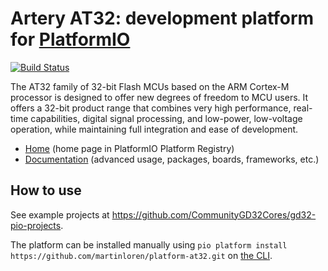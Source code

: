 # Artery AT32: development platform for [PlatformIO](http://platformio.org)

[![Build Status](https://github.com/platformio/platform-ststm32/workflows/Examples/badge.svg)](https://github.com/platformio/platform-ststm32/actions)

The AT32 family of 32-bit Flash MCUs based on the ARM Cortex-M processor is designed to offer new degrees of freedom to MCU users. It offers a 32-bit product range that combines very high performance, real-time capabilities, digital signal processing, and low-power, low-voltage operation, while maintaining full integration and ease of development.

* [Home](http://platformio.org/platforms/ststm32) (home page in PlatformIO Platform Registry)
* [Documentation](http://docs.platformio.org/page/platforms/ststm32.html) (advanced usage, packages, boards, frameworks, etc.)

## How to use

See example projects at https://github.com/CommunityGD32Cores/gd32-pio-projects. 

The platform can be installed manually using `pio platform install https://github.com/martinloren/platform-at32.git` on [the CLI](https://docs.platformio.org/en/latest/integration/ide/vscode.html#platformio-core-cli). 